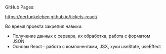 GitHub Pages:

https://derfunkeleben.github.io/tickets-react/

Во время проекта закрепил навыки:
* Получение данных с сервера, их обработка, работа с форматом JSON
* Основы React - работа с компонентами, JSX, хуки useState, useEffect
